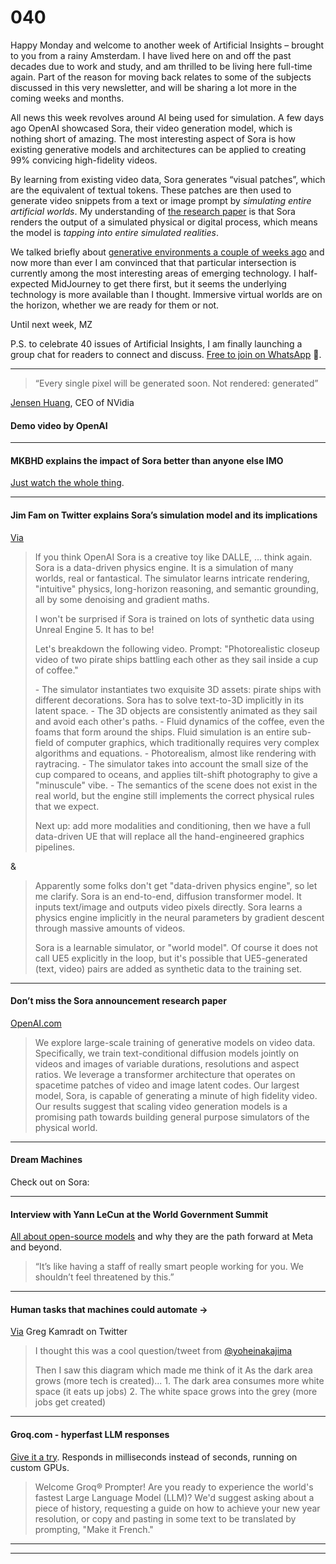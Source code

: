 # 040

Happy Monday and welcome to another week of Artificial Insights – brought to you from a rainy Amsterdam. I have lived here on and off the past decades due to work and study, and am thrilled to be living here full-time again. Part of the reason for moving back relates to some of the subjects discussed in this very newsletter, and will be sharing a lot more in the coming weeks and months.

All news this week revolves around AI being used for simulation. A few days ago OpenAI showcased Sora, their video generation model, which is nothing short of amazing. The most interesting aspect of Sora is how existing generative models and architectures can be applied to creating 99% convicing high-fidelity videos.

By learning from existing video data, Sora generates “visual patches”, which are the equivalent of textual tokens. These patches are then used to generate video snippets from a text or image prompt by _simulating entire artificial worlds_. My understanding of [the research paper](https://openai.com/research/video-generation-models-as-world-simulators) is that Sora renders the output of a simulated physical or digital process, which means the model is _tapping into entire simulated realities_.

We talked briefly about [generative environments a couple of weeks ago](https://newsletter.envisioning.io/p/resistance-is-futile-038) and now more than ever I am convinced that that particular intersection is currently among the most interesting areas of emerging technology. I half-expected MidJourney to get there first, but it seems the underlying technology is more available than I thought. Immersive virtual worlds are on the horizon, whether we are ready for them or not.

Until next week,
MZ

P.S. to celebrate 40 issues of Artificial Insights, I am finally launching a group chat for readers to connect and discuss. [Free to join on WhatsApp](https://chat.whatsapp.com/FOirxUglTn6Fx7XD2iUm4L) 💬.

* * *

> “Every single pixel will be generated soon. Not rendered: generated”

[Jensen Huang](https://www.trendsmap.com/twitter/tweet/1639363377255309328), CEO of NVidia

#### Demo video by OpenAI

* * *

#### MKBHD explains the impact of Sora better than anyone else IMO

[Just watch the whole thing](https://youtube.com/watch?v=NXpdyAWLDas).

* * *

#### Jim Fam on Twitter explains Sora’s simulation model and its implications

[Via](https://twitter.com/DrJimFan/status/1758210245799920123)

> If you think OpenAI Sora is a creative toy like DALLE, ... think again. Sora is a data-driven physics engine. It is a simulation of many worlds, real or fantastical. The simulator learns intricate rendering, "intuitive" physics, long-horizon reasoning, and semantic grounding, all by some denoising and gradient maths.
>
> I won't be surprised if Sora is trained on lots of synthetic data using Unreal Engine 5. It has to be\!
>
> Let's breakdown the following video. Prompt: "Photorealistic closeup video of two pirate ships battling each other as they sail inside a cup of coffee."
>
> \- The simulator instantiates two exquisite 3D assets: pirate ships with different decorations. Sora has to solve text-to-3D implicitly in its latent space.
> \- The 3D objects are consistently animated as they sail and avoid each other's paths.
> \- Fluid dynamics of the coffee, even the foams that form around the ships. Fluid simulation is an entire sub-field of computer graphics, which traditionally requires very complex algorithms and equations.
> \- Photorealism, almost like rendering with raytracing.
> \- The simulator takes into account the small size of the cup compared to oceans, and applies tilt-shift photography to give a "minuscule" vibe.
> \- The semantics of the scene does not exist in the real world, but the engine still implements the correct physical rules that we expect.
>
> Next up: add more modalities and conditioning, then we have a full data-driven UE that will replace all the hand-engineered graphics pipelines.

&

> Apparently some folks don't get "data-driven physics engine", so let me clarify. Sora is an end-to-end, diffusion transformer model. It inputs text/image and outputs video pixels directly. Sora learns a physics engine implicitly in the neural parameters by gradient descent through massive amounts of videos.
>
> Sora is a learnable simulator, or "world model". Of course it does not call UE5 explicitly in the loop, but it's possible that UE5-generated \(text, video\) pairs are added as synthetic data to the training set.

* * *

#### Don’t miss the Sora announcement research paper

[OpenAI.com](https://openai.com/research/video-generation-models-as-world-simulators)

> We explore large-scale training of generative models on video data. Specifically, we train text-conditional diffusion models jointly on videos and images of variable durations, resolutions and aspect ratios. We leverage a transformer architecture that operates on spacetime patches of video and image latent codes. Our largest model, Sora, is capable of generating a minute of high fidelity video. Our results suggest that scaling video generation models is a promising path towards building general purpose simulators of the physical world.

* * *

#### Dream Machines

Check out on Sora:

* * *

#### Interview with Yann LeCun at the World Government Summit

[All about open-source models](https://www.youtube.com/watch?v=iR9-oPU8rNs&t=29s) and why they are the path forward at Meta and beyond.

> “It’s like having a staff of really smart people working for you. We shouldn’t feel threatened by this.”

* * *

#### Human tasks that machines could automate →

[Via](https://twitter.com/GregKamradt/status/1755347797640175677) Greg Kamradt on Twitter

> I thought this was a cool question/tweet from [@yoheinakajima](https://twitter.com/yoheinakajima)
>
> Then I saw this diagram which made me think of it As the dark area grows \(more tech is created\)...
> 1\. The dark area consumes more white space \(it eats up jobs\)
> 2\. The white space grows into the grey \(more jobs get created\)

* * *

#### Groq.com - hyperfast LLM responses

[Give it a try](https://groq.com). Responds in milliseconds instead of seconds, running on custom GPUs.

> Welcome Groq® Prompter\! Are you ready to experience the world's fastest Large Language Model \(LLM\)? We'd suggest asking about a piece of history, requesting a guide on how to achieve your new year resolution, or copy and pasting in some text to be translated by prompting, "Make it French."

* * *

* * *